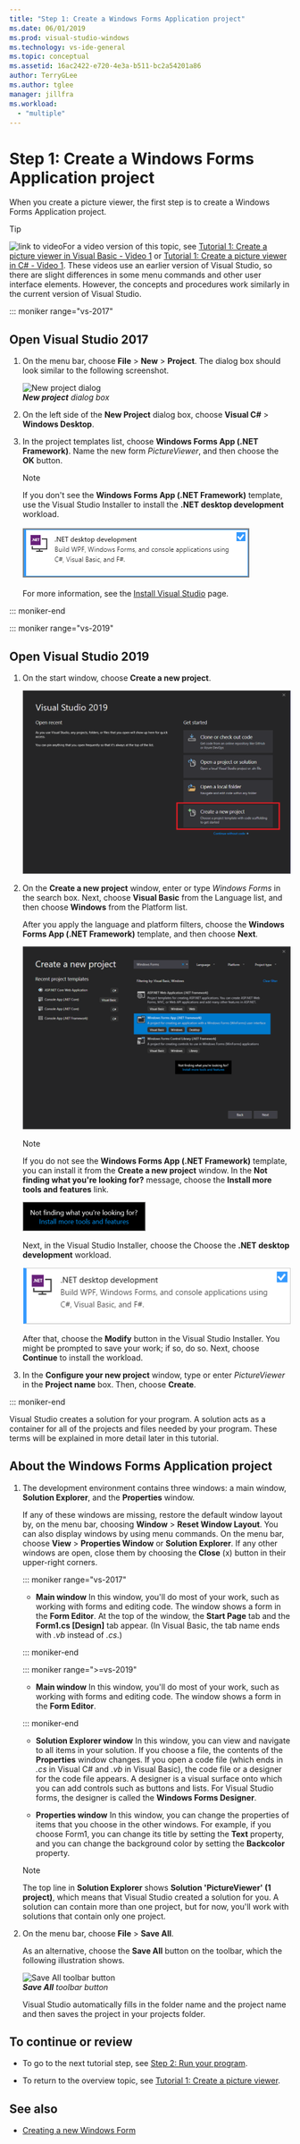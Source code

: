 ```yaml
---
title: "Step 1: Create a Windows Forms Application project"
ms.date: 06/01/2019
ms.prod: visual-studio-windows
ms.technology: vs-ide-general
ms.topic: conceptual
ms.assetid: 16ac2422-e720-4e3a-b511-bc2a54201a86
author: TerryGLee
ms.author: tglee
manager: jillfra
ms.workload:
  - "multiple"
---
```

# Step 1: Create a Windows Forms Application project

When you create a picture viewer, the first step is to create a Windows Forms Application project.

 > [!TIP]
 > ![link to video](../data-tools/media/playvideo.gif)For a video version of this topic, see [Tutorial 1: Create a picture viewer in Visual Basic - Video 1](http://go.microsoft.com/fwlink/?LinkId=205209) or [Tutorial 1: Create a picture viewer in C# - Video 1](http://go.microsoft.com/fwlink/?LinkId=205199). These videos use an earlier version of Visual Studio, so there are slight differences in some menu commands and other user interface elements. However, the concepts and procedures work similarly in the current version of Visual Studio.

::: moniker range="vs-2017"

## Open Visual Studio 2017

1. On the menu bar, choose **File** > **New** > **Project**. The dialog box should look similar to the following screenshot.

     ![New project dialog](../ide/media/newprojectdialogcallouts.png)<br/>***New project*** *dialog box*

2. On the left side of the **New Project** dialog box, choose **Visual C#** > **Windows Desktop**.

3. In the project templates list, choose **Windows Forms App (.NET Framework)**. Name the new form *PictureViewer*, and then choose the **OK** button.

    >[!NOTE]
    >If you don't see the **Windows Forms App (.NET Framework)** template, use the Visual Studio Installer to install the **.NET desktop development** workload.<br/><br/>![.NET desktop development workload in the Visual Studio Installer](../ide/media/dot-net-desktop-dev-workload.png)<br/><br/> For more information, see the [Install Visual Studio](../install/install-visual-studio.md) page.

::: moniker-end

::: moniker range="vs-2019"

## Open Visual Studio 2019

1. On the start window, choose **Create a new project**.

   ![View the 'Create a new project' window](../get-started/media/vs-2019/create-new-project-dark-theme.png)

1. On the **Create a new project** window, enter or type *Windows Forms* in the search box. Next, choose **Visual Basic** from the Language list, and then choose **Windows** from the Platform list.

   After you apply the language and platform filters, choose the **Windows Forms App (.NET Framework)** template, and then choose **Next**.

   ![Choose the Visual Basic template for the Windows Forms App (.NET Framework)](../get-started/visual-basic/media/vs-2019/vb-create-new-project-search-winforms-filtered.png)

   > [!NOTE]
   > If you do not see the **Windows Forms App (.NET Framework)** template, you can install it from the **Create a new project** window. In the **Not finding what you're looking for?** message, choose the **Install more tools and features** link.
   >
   > ![The 'Install more tools and features' link from the 'Not finding what you're looking for' message in the 'Create new project' window](../get-started/media/vs-2019/not-finding-what-looking-for.png)
   >
   > Next, in the Visual Studio Installer, choose the Choose the **.NET desktop development** workload.
   >
   > ![.NET Core workload in the Visual Studio Installer](../ide/media/install-dot-net-desktop-env.png)
   >
   > After that, choose the **Modify** button in the Visual Studio Installer. You might be prompted to save your work; if so, do so. Next, choose **Continue** to install the workload.

1. In the **Configure your new project** window, type or enter *PictureViewer* in the **Project name** box. Then, choose **Create**.

::: moniker-end

Visual Studio creates a solution for your program. A solution acts as a container for all of the projects and files needed by your program. These terms will be explained in more detail later in this tutorial.

## About the Windows Forms Application project

1. The development environment contains three windows: a main window, **Solution Explorer**, and the **Properties** window.

     If any of these windows are missing, restore the default window layout by, on the menu bar, choosing **Window** > **Reset Window Layout**. You can also display windows by using menu commands. On the menu bar, choose **View** > **Properties Window** or **Solution Explorer**. If any other windows are open, close them by choosing the **Close** (x) button in their upper-right corners.

    ::: moniker range="vs-2017"

    - **Main window** In this window, you'll do most of your work, such as working with forms and editing code. The window shows a form in the **Form Editor**. At the top of the window, the **Start Page** tab and the **Form1.cs [Design]** tab appear. (In Visual Basic, the tab name ends with *.vb* instead of *.cs*.)

    ::: moniker-end

    ::: moniker range=">=vs-2019"

    - **Main window** In this window, you'll do most of your work, such as working with forms and editing code. The window shows a form in the **Form Editor**.

    ::: moniker-end

    - **Solution Explorer window** In this window, you can view and navigate to all items in your solution. If you choose a file, the contents of the **Properties** window changes. If you open a code file (which ends in *.cs* in Visual C# and *.vb* in Visual Basic), the code file or a designer for the code file appears. A designer is a visual surface onto which you can add controls such as buttons and lists. For Visual Studio forms, the designer is called the **Windows Forms Designer**.

    - **Properties window** In this window, you can change the properties of items that you choose in the other windows. For example, if you choose Form1, you can change its title by setting the **Text** property, and you can change the background color by setting the **Backcolor** property.

    > [!NOTE]
    > The top line in **Solution Explorer** shows **Solution 'PictureViewer' (1 project)**, which means that Visual Studio created a solution for you. A solution can contain more than one project, but for now, you'll work with solutions that contain only one project.

1. On the menu bar, choose **File** > **Save All**.

     As an alternative, choose the **Save All** button on the toolbar, which the following illustration shows.

     ![Save All toolbar button](../ide/media/express_iconsaveall.png)<br/>
     ***Save All** toolbar button*

     Visual Studio automatically fills in the folder name and the project name and then saves the project in your projects folder.

## To continue or review

- To go to the next tutorial step, see [Step 2: Run your program](../ide/step-2-run-your-program.md).

- To return to the overview topic, see [Tutorial 1: Create a picture viewer](../ide/tutorial-1-create-a-picture-viewer.md).

## See also

- [Creating a new Windows Form](/dotnet/framework/winforms/creating-a-new-windows-form/)
